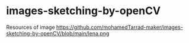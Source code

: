 # images-sketching-by-openCV

Resources of image https://github.com/mohamedTarrad-maker/images-sketching-by-openCV/blob/main/lena.png
